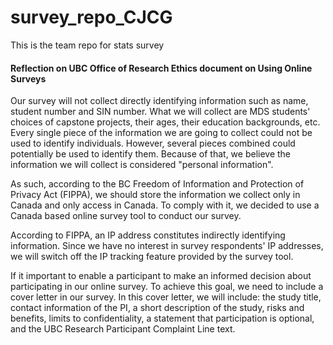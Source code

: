 # survey_repo_CJCG
This is the team repo for stats survey


#### Reflection on UBC Office of Research Ethics document on Using Online Surveys  

Our survey will not collect directly identifying information such as name, student number and SIN number. What we will collect are MDS students' choices of capstone projects, their ages, their education backgrounds, etc. Every single piece of the information we are going to collect could not be used to identify individuals. However, several pieces combined could potentially be used to identify them. Because of that, we believe the information we will collect is considered "personal information".  

As such, according to the BC Freedom of Information and Protection of Privacy Act (FIPPA), we should store the information we collect only in Canada and only access in Canada. To comply with it, we decided to use a Canada based online survey tool to conduct our survey.  

According to FIPPA, an IP address constitutes indirectly identifying information. Since we have no interest in survey respondents' IP addresses, we will switch off the IP tracking feature provided by the survey tool.  

If it important to enable a participant to make an informed decision about participating in our online survey. To achieve this goal, we need to include a cover letter in our survey. In this cover letter, we will include: the study title, contact information of the PI, a short description of the study, risks and benefits, limits to confidentiality, a statement that participation is optional, and the UBC Research Participant Complaint Line text.
